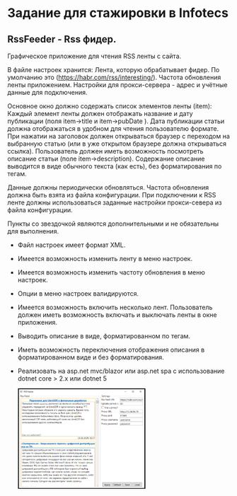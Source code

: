 # Задание для стажировки в Infotecs
## RssFeeder - Rss фидер.

Графическое приложение для чтения RSS ленты с сайта.

В файле настроек хранится:
Лента, которую обрабатывает фидер. По умолчанию это (https://habr.com/rss/interesting/).
Частота обновления ленты приложением.  Настройки для прокси-сервера - адрес и учётные данные для подключения.

Основное окно должно содержать список элементов ленты (item): 
Каждый элемент ленты должен отображать название и дату публикации (поля item->title и item->pubDate ). Дата публикации статьи должна отображаться в удобном для чтения пользователю формате.
При нажатии на заголовок должен открываться браузер с переходом на выбранную статью (или в уже открытом браузере должна открываться ссылка).
Пользователь должен иметь возможность посмотреть описание статьи 
(поле item->description). Содержание описание выводится в виде обычного текста (как есть), без форматирования по тегам.

Данные должны периодически обновляться. Частота обновления должна быть взята из файла конфигурации.
При подключении к RSS ленте должны использоваться заданные настройки прокси-севера из файла конфигурации. 

Пункты со звездочкой являются дополнительными и не обязательны для выполнения.

- Файл настроек имеет формат XML.
- Имеется возможность изменить ленту в меню настроек.
- Имеется возможность изменить частоту обновления в меню настроек.
- Опции в меню настроек валидируются.
- Имеется возможность включить несколько лент. Пользователь должен иметь возможность включать и выключать ленты в окне приложения.
- Выводить описание в виде, форматированном по тегам.
- Иметь возможность переключения отображения описания в форматированном виде и без форматирования.
- Реализовать на asp.net mvc/blazor или asp.net spa с использование dotnet core > 2.x или dotnet 5

  <img width="60%" src="https://github.com/nikitagrgv/RssFeeder/blob/master/gitassets/image.png?raw=true"><br>
